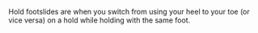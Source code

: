 Hold footslides are when you switch from using your heel to your toe (or vice versa) on a hold while holding with the same foot.